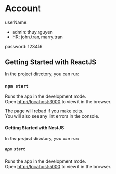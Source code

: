 # Account

userName:

- admin: thuy.nguyen
- HR: john.tran, marry.tran

password: 123456

## Getting Started with ReactJS

In the project directory, you can run:

### `npm start`

Runs the app in the development mode.\
Open [http://localhost:3000](http://localhost:3000) to view it in the browser.

The page will reload if you make edits.\
You will also see any lint errors in the console.

#### Getting Started with NestJS

In the project directory, you can run:

##### `npm start`

Runs the app in the development mode.\
Open [http://localhost:5000](http://localhost:3000) to view it in the browser.
